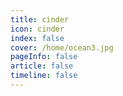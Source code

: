 ```yaml
---
title: cinder
icon: cinder 
index: false
cover: /home/ocean3.jpg
pageInfo: false
article: false
timeline: false
---
```


<Catalog />
